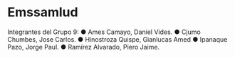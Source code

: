 # Emssamlud
Integrantes del Grupo 9:
    ● Ames Camayo, Daniel Vides.
    ● Cjumo Chumbes, Jose Carlos.
    ● Hinostroza Quispe, Gianlucas Amed
    ● Ipanaque Pazo, Jorge Paul.
    ● Ramírez Alvarado, Piero Jaime.
    